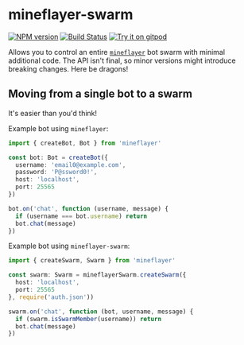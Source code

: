 # mineflayer-swarm
[![NPM version](https://img.shields.io/npm/v/mineflayer-swarm.svg)](http://npmjs.com/package/mineflayer-swarm)
[![Build Status](https://github.com/Pandapip1/mineflayer-swarm/workflows/CI/badge.svg)](https://github.com/Pandapip1/mineflayer-swarm/actions?query=workflow%3A%22CI%22)
[![Try it on gitpod](https://img.shields.io/badge/try-on%20gitpod-brightgreen.svg)](https://gitpod.io/#https://github.com/Pandapip1/mineflayer-swarm)

Allows you to control an entire [`mineflayer`](https://github.com/PrismarineJS/mineflayer) bot swarm with minimal additional code. The API isn't final, so minor versions might introduce breaking changes. Here be dragons!

## Moving from a single bot to a swarm

It's easier than you'd think!

Example bot using `mineflayer`:

```ts
import { createBot, Bot } from 'mineflayer'

const bot: Bot = createBot({
  username: 'email0@example.com',
  password: 'P@ssword0!',
  host: 'localhost',
  port: 25565
})

bot.on('chat', function (username, message) {
  if (username === bot.username) return
  bot.chat(message)
})
```

Example bot using `mineflayer-swarm`:

```ts
import { createSwarm, Swarm } from 'mineflayer'

const swarm: Swarm = mineflayerSwarm.createSwarm({
  host: 'localhost',
  port: 25565
}, require('auth.json'))

swarm.on('chat', function (bot, username, message) {
  if (swarm.isSwarmMember(username)) return
  bot.chat(message)
})
```
